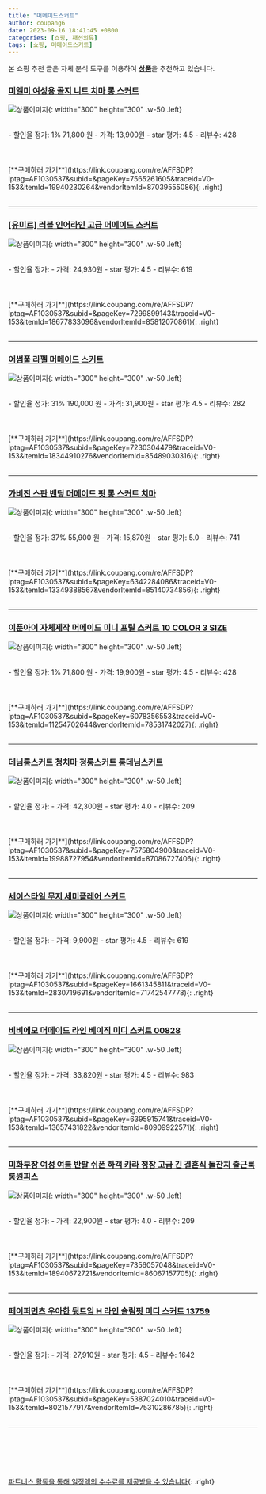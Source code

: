 ```yaml
---
title: "머메이드스커트"
author: coupang6
date: 2023-09-16 18:41:45 +0800
categories: [쇼핑, 패션의류]
tags: [쇼핑, 머메이드스커트]
---
```


본 쇼핑 추천 글은 자체 분석 도구를 이용하여 [**상품**](https://link.coupang.com/a/bao1ui)을 추천하고 있습니다.

### [미엘미 여성용 골지 니트 치마 롱 스커트](https://link.coupang.com/re/AFFSDP?lptag=AF1030537&subid=&pageKey=7565261605&traceid=V0-153&itemId=19940230264&vendorItemId=87039555086)

![상품이미지](https://thumbnail9.coupangcdn.com/thumbnails/remote/230x230ex/image/vendor_inventory/3227/82c82dce356d8023f1be0f596600b988102a0dea5dad0cb1db7b9eb114d2.jpg){: width="300" height="300" .w-50 .left}


<br>
- 할인율 정가: 1%  71,800   원
- 가격: 13,900원
- star 평가: 4.5
- 리뷰수: 428
<br>
<br>
<br>
<br>
[**구매하러 가기**](https://link.coupang.com/re/AFFSDP?lptag=AF1030537&subid=&pageKey=7565261605&traceid=V0-153&itemId=19940230264&vendorItemId=87039555086){: .right}
<br>
<br>

---

### [[유미르] 러블 인어라인 고급 머메이드 스커트](https://link.coupang.com/re/AFFSDP?lptag=AF1030537&subid=&pageKey=7299899143&traceid=V0-153&itemId=18677833096&vendorItemId=85812070861)

![상품이미지](https://thumbnail8.coupangcdn.com/thumbnails/remote/230x230ex/image/vendor_inventory/2cff/5ae12e439218e9c532dd3c3a9b0729fa4e2be24afb69e23673bdefff1ec0.jpg){: width="300" height="300" .w-50 .left}


<br>
- 할인율 정가: 
- 가격: 24,930원
- star 평가: 4.5
- 리뷰수: 619
<br>
<br>
<br>
<br>
[**구매하러 가기**](https://link.coupang.com/re/AFFSDP?lptag=AF1030537&subid=&pageKey=7299899143&traceid=V0-153&itemId=18677833096&vendorItemId=85812070861){: .right}
<br>
<br>

---

### [어썸풀 라펠 머메이드 스커트](https://link.coupang.com/re/AFFSDP?lptag=AF1030537&subid=&pageKey=7230304479&traceid=V0-153&itemId=18344910276&vendorItemId=85489030316)

![상품이미지](https://thumbnail10.coupangcdn.com/thumbnails/remote/230x230ex/image/rs_quotation_api/v1bmtsaq/e5c5d572e0d34becb0923fd895ae416b.jpg){: width="300" height="300" .w-50 .left}


<br>
- 할인율 정가: 31%  190,000   원
- 가격: 31,900원
- star 평가: 4.5
- 리뷰수: 282
<br>
<br>
<br>
<br>
[**구매하러 가기**](https://link.coupang.com/re/AFFSDP?lptag=AF1030537&subid=&pageKey=7230304479&traceid=V0-153&itemId=18344910276&vendorItemId=85489030316){: .right}
<br>
<br>

---

### [가비진 스판 밴딩 머메이드 핏 롱 스커트 치마](https://link.coupang.com/re/AFFSDP?lptag=AF1030537&subid=&pageKey=6342284086&traceid=V0-153&itemId=13349388567&vendorItemId=85140734856)

![상품이미지](https://thumbnail10.coupangcdn.com/thumbnails/remote/230x230ex/image/vendor_inventory/da82/a894666704d9fb8e08728276cd5fcf33a0526d74eb67851894473336ec76.jpg){: width="300" height="300" .w-50 .left}


<br>
- 할인율 정가: 37%  55,900   원
- 가격: 15,870원
- star 평가: 5.0
- 리뷰수: 741
<br>
<br>
<br>
<br>
[**구매하러 가기**](https://link.coupang.com/re/AFFSDP?lptag=AF1030537&subid=&pageKey=6342284086&traceid=V0-153&itemId=13349388567&vendorItemId=85140734856){: .right}
<br>
<br>

---

### [이푼아이 자체제작 머메이드 미니 프릴 스커트 10 COLOR 3 SIZE](https://link.coupang.com/re/AFFSDP?lptag=AF1030537&subid=&pageKey=6078356553&traceid=V0-153&itemId=11254702644&vendorItemId=78531742027)

![상품이미지](https://thumbnail9.coupangcdn.com/thumbnails/remote/230x230ex/image/vendor_inventory/99fa/03176d9d0b8233a26efd7132d6316bd51c278169762e7619ed9d56f16418.jpg){: width="300" height="300" .w-50 .left}


<br>
- 할인율 정가: 1%  71,800   원
- 가격: 19,900원
- star 평가: 4.5
- 리뷰수: 428
<br>
<br>
<br>
<br>
[**구매하러 가기**](https://link.coupang.com/re/AFFSDP?lptag=AF1030537&subid=&pageKey=6078356553&traceid=V0-153&itemId=11254702644&vendorItemId=78531742027){: .right}
<br>
<br>

---

### [데님롱스커트 청치마 청롱스커트 롱데님스커트](https://link.coupang.com/re/AFFSDP?lptag=AF1030537&subid=&pageKey=7575804900&traceid=V0-153&itemId=19988727954&vendorItemId=87086727406)

![상품이미지](https://thumbnail8.coupangcdn.com/thumbnails/remote/230x230ex/image/vendor_inventory/a052/ef4422255a034ae47545ba0ba5f43452da2c2b72f0d9e750c3f262a5199b.jpg){: width="300" height="300" .w-50 .left}


<br>
- 할인율 정가: 
- 가격: 42,300원
- star 평가: 4.0
- 리뷰수: 209
<br>
<br>
<br>
<br>
[**구매하러 가기**](https://link.coupang.com/re/AFFSDP?lptag=AF1030537&subid=&pageKey=7575804900&traceid=V0-153&itemId=19988727954&vendorItemId=87086727406){: .right}
<br>
<br>

---

### [세이스타일 무지 세미플레어 스커트](https://link.coupang.com/re/AFFSDP?lptag=AF1030537&subid=&pageKey=1661345811&traceid=V0-153&itemId=2830719691&vendorItemId=71742547778)

![상품이미지](https://thumbnail9.coupangcdn.com/thumbnails/remote/230x230ex/image/retail/images/2020/06/04/9/5/734d5383-a7c6-4318-ba68-75830061da77.jpg){: width="300" height="300" .w-50 .left}


<br>
- 할인율 정가: 
- 가격: 9,900원
- star 평가: 4.5
- 리뷰수: 619
<br>
<br>
<br>
<br>
[**구매하러 가기**](https://link.coupang.com/re/AFFSDP?lptag=AF1030537&subid=&pageKey=1661345811&traceid=V0-153&itemId=2830719691&vendorItemId=71742547778){: .right}
<br>
<br>

---

### [비비에모 머메이드 라인 베이직 미디 스커트 00828](https://link.coupang.com/re/AFFSDP?lptag=AF1030537&subid=&pageKey=6395915741&traceid=V0-153&itemId=13657431822&vendorItemId=80909922571)

![상품이미지](https://thumbnail8.coupangcdn.com/thumbnails/remote/230x230ex/image/retail/images/2022/03/15/12/8/710edff2-edcb-4eb3-88bb-43ef64faf53c.jpg){: width="300" height="300" .w-50 .left}


<br>
- 할인율 정가: 
- 가격: 33,820원
- star 평가: 4.5
- 리뷰수: 983
<br>
<br>
<br>
<br>
[**구매하러 가기**](https://link.coupang.com/re/AFFSDP?lptag=AF1030537&subid=&pageKey=6395915741&traceid=V0-153&itemId=13657431822&vendorItemId=80909922571){: .right}
<br>
<br>

---

### [미화부장 여성 여름 반팔 쉬폰 하객 카라 정장 고급 긴 결혼식 돌잔치 출근룩 롱원피스](https://link.coupang.com/re/AFFSDP?lptag=AF1030537&subid=&pageKey=7356057048&traceid=V0-153&itemId=18940672721&vendorItemId=86067157705)

![상품이미지](https://thumbnail6.coupangcdn.com/thumbnails/remote/230x230ex/image/vendor_inventory/c688/11722365eabae86f5b58a4f015ada5b18901ec8ae315a69012ad11b8d301.png){: width="300" height="300" .w-50 .left}


<br>
- 할인율 정가: 
- 가격: 22,900원
- star 평가: 4.0
- 리뷰수: 209
<br>
<br>
<br>
<br>
[**구매하러 가기**](https://link.coupang.com/re/AFFSDP?lptag=AF1030537&subid=&pageKey=7356057048&traceid=V0-153&itemId=18940672721&vendorItemId=86067157705){: .right}
<br>
<br>

---

### [페이퍼먼츠 우아한 뒷트임 H 라인 슬림핏 미디 스커트 13759](https://link.coupang.com/re/AFFSDP?lptag=AF1030537&subid=&pageKey=5387024010&traceid=V0-153&itemId=8021577917&vendorItemId=75310286785)

![상품이미지](https://thumbnail10.coupangcdn.com/thumbnails/remote/230x230ex/image/rs_quotation_api/ww2dbgdn/a9c803658ead405e8328319e8e386d2c.jpg){: width="300" height="300" .w-50 .left}


<br>
- 할인율 정가: 
- 가격: 27,910원
- star 평가: 4.5
- 리뷰수: 1642
<br>
<br>
<br>
<br>
[**구매하러 가기**](https://link.coupang.com/re/AFFSDP?lptag=AF1030537&subid=&pageKey=5387024010&traceid=V0-153&itemId=8021577917&vendorItemId=75310286785){: .right}
<br>
<br>

---
<br><br><br><br><br> [파트너스 활동을 통해 일정액의 수수료를 제공받을 수 있습니다](https://link.coupang.com/a/bao1ui){: .right}